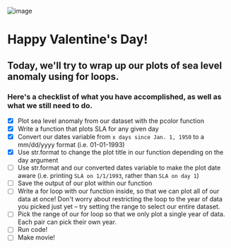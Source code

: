 ![image](https://oceana.org/sites/default/files/styles/ntsc/public/shutterstock_345567323_1.jpg?itok=fwz5icS_)
# Happy Valentine's Day! 

## Today, we'll try to wrap up our plots of sea level anomaly using for loops.

### Here's a checklist of what you have accomplished, as well as what we still need to do.

- [x] Plot sea level anomaly from our dataset with the pcolor function
- [x] Write a function that plots SLA for any given day
- [x] Convert our dates variable from `x days since Jan. 1, 1950` to a mm/dd/yyyy format (i.e. 01-01-1993)
- [x] Use str.format to change the plot title in our function depending on the day argument
- [ ] Use str.format and our converted dates variable to make the plot date aware (i.e. printing `SLA on 1/1/1993`, rather than `SLA on day 1`)
- [ ] Save the output of our plot within our function
- [ ] Write a for loop with our function inside, so that we can plot all of our data at once! Don't worry about restricting the loop to the year of data you picked just yet – try setting the range to select our entire dataset.
- [ ] Pick the range of our for loop so that we only plot a single year of data. Each pair can pick their own year.
- [ ] Run code!
- [ ] Make movie!

